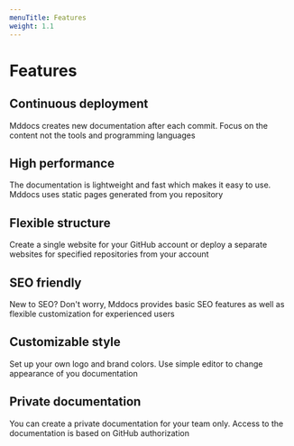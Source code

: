 ```yaml
---
menuTitle: Features
weight: 1.1
---
```


# Features

## Continuous deployment

Mddocs creates new documentation after each commit. Focus on the content not the tools and programming languages

## High performance

The documentation is lightweight and fast which makes it easy to use. Mddocs uses static pages generated from you repository

## Flexible structure

Create a single website for your GitHub account or deploy a separate websites for specified repositories from your account

## SEO friendly

New to SEO? Don't worry, Mddocs provides basic SEO features as well as flexible customization for experienced users

## Customizable style

Set up your own logo and brand colors. Use simple editor to change appearance of you documentation

## Private documentation

You can create a private documentation for your team only. Access to the documentation is based on GitHub authorization